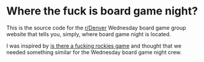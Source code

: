 # Where the fuck is board game night?

This is the source code for the [r/Denver](http://www.reddit.com/r/Denver/)
Wednesday board game group website that tells you, simply, where board game night
is located.

I was inspired by [is there a fucking rockies game](https://github.com/baer/isThereAFuckingGame)
and thought that we needed something similar for the Wednesday board game night crew.
